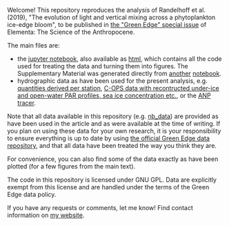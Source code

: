 Welcome! This repository reproduces the analysis of Randelhoff et al. (2019), "The evolution of light and vertical mixing across a phytoplankton ice-edge bloom", to be published in [the "Green Edge" special issue](https://collections.elementascience.org/green-edge) of Elementa: The Science of the Anthropocene.

The main files are:
- the [jupyter notebook](https://nbviewer.jupyter.org/github/poplarShift/ice-edge-bloom/blob/master/iceedge_analysis.ipynb?flush_cache=true), also available as [html](iceedge_analysis.html), which contains all the code used for treating the data and turning them into figures. The Supplementary Material was generated directly from [another](iceedge_supmat.html) [notebook](https://nbviewer.jupyter.org/github/poplarShift/ice-edge-bloom/blob/master/iceedge_supmat.ipynb?flush_cache=true).
- hydrographic data as have been used for the present analysis, e.g. [quantities derived per station](data/Randelhoff-et-al-2019_GreenEdge_per-station_v1.0.csv), [C-OPS data with recontructed under-ice and open-water PAR profiles, sea ice concentration etc.](data/Randelhoff-et-al_GreenEdge_PAR_corrected_v1.0.csv), or the [ANP tracer](data/Randelhoff-et-al-2019_GreenEdge_ANP_v1.0.csv).

Note that all data available in this repository (e.g. [nb_data](nb_data)) are provided as have been used in the article and as were available at the time of writing. If you plan on using these data for your own research, it is your responsibility to ensure everything is up to date by using [the official Green Edge data repository](http://www.obs-vlfr.fr/proof/php/GREENEDGE/greenedge.php), and that all data have been treated the way you think they are.

For convenience, you can also find some of the data exactly as have been plotted (for a few figures from the main text).

The code in this repository is licensed under GNU GPL. Data are explicitly exempt from this license and are handled under the terms of the Green Edge data policy.

If you have any requests or comments, let me know! Find contact information on [my website](https://poplarshift.github.io).
